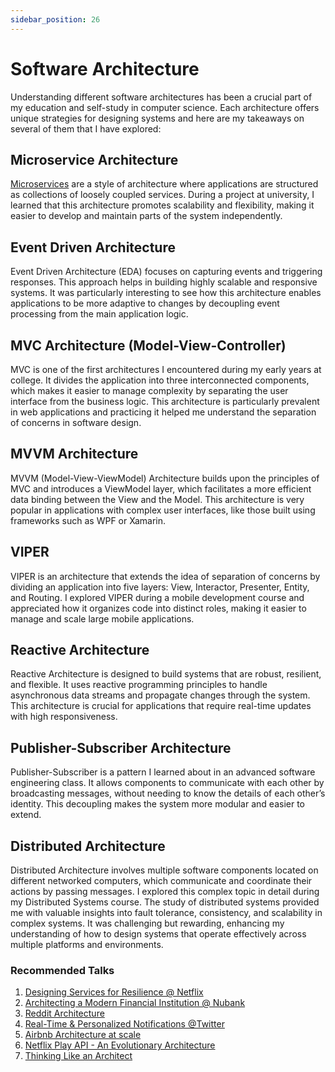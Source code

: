 ```yaml
---
sidebar_position: 26
---
```


# Software Architecture

Understanding different software architectures has been a crucial part of my education and self-study in computer science. Each architecture offers unique strategies for designing systems and here are my takeaways on several of them that I have explored:

## Microservice Architecture

[Microservices](microservices.md) are a style of architecture where applications are structured as collections of loosely coupled services. During a project at university, I learned that this architecture promotes scalability and flexibility, making it easier to develop and maintain parts of the system independently.

## Event Driven Architecture

Event Driven Architecture (EDA) focuses on capturing events and triggering responses. This approach helps in building highly scalable and responsive systems. It was particularly interesting to see how this architecture enables applications to be more adaptive to changes by decoupling event processing from the main application logic.

## MVC Architecture (Model-View-Controller)

MVC is one of the first architectures I encountered during my early years at college. It divides the application into three interconnected components, which makes it easier to manage complexity by separating the user interface from the business logic. This architecture is particularly prevalent in web applications and practicing it helped me understand the separation of concerns in software design.

## MVVM Architecture

MVVM (Model-View-ViewModel) Architecture builds upon the principles of MVC and introduces a ViewModel layer, which facilitates a more efficient data binding between the View and the Model. This architecture is very popular in applications with complex user interfaces, like those built using frameworks such as WPF or Xamarin.

## VIPER

VIPER is an architecture that extends the idea of separation of concerns by dividing an application into five layers: View, Interactor, Presenter, Entity, and Routing. I explored VIPER during a mobile development course and appreciated how it organizes code into distinct roles, making it easier to manage and scale large mobile applications.

## Reactive Architecture

Reactive Architecture is designed to build systems that are robust, resilient, and flexible. It uses reactive programming principles to handle asynchronous data streams and propagate changes through the system. This architecture is crucial for applications that require real-time updates with high responsiveness.

## Publisher-Subscriber Architecture

Publisher-Subscriber is a pattern I learned about in an advanced software engineering class. It allows components to communicate with each other by broadcasting messages, without needing to know the details of each other’s identity. This decoupling makes the system more modular and easier to extend.

## Distributed Architecture

Distributed Architecture involves multiple software components located on different networked computers, which communicate and coordinate their actions by passing messages. I explored this complex topic in detail during my Distributed Systems course. The study of distributed systems provided me with valuable insights into fault tolerance, consistency, and scalability in complex systems. It was challenging but rewarding, enhancing my understanding of how to design systems that operate effectively across multiple platforms and environments.

### Recommended Talks

1. [Designing Services for Resilience @ Netflix](https://www.youtube.com/watch?v=RWyZkNzvC-c&list=PLndbWGuLoHeYTBaqFu31Nac-19qsdUl_V&index=198)
2. [Architecting a Modern Financial Institution @ Nubank](https://www.youtube.com/watch?v=VYuToviSx5Q&list=PLndbWGuLoHeYTBaqFu31Nac-19qsdUl_V&index=192)
3. [Reddit Architecture](https://www.youtube.com/watch?v=nUcO7n4hek4&list=PLndbWGuLoHeYTBaqFu31Nac-19qsdUl_V&index=195)
4. [Real-Time & Personalized Notifications @Twitter](https://www.youtube.com/watch?v=pme_n2zQiDQ&list=PLndbWGuLoHeYTBaqFu31Nac-19qsdUl_V&index=175)
5. [Airbnb Architecture at scale](https://www.youtube.com/watch?v=pnHiVFYpLzs&list=PLndbWGuLoHeYTBaqFu31Nac-19qsdUl_V&index=53)
6. [Netflix Play API - An Evolutionary Architecture](https://www.youtube.com/watch?v=6oPj-DW09DU&list=PLndbWGuLoHeYTBaqFu31Nac-19qsdUl_V&index=147)
7. [Thinking Like an Architect](https://www.youtube.com/watch?v=Oib06l1CHME&t=18s)